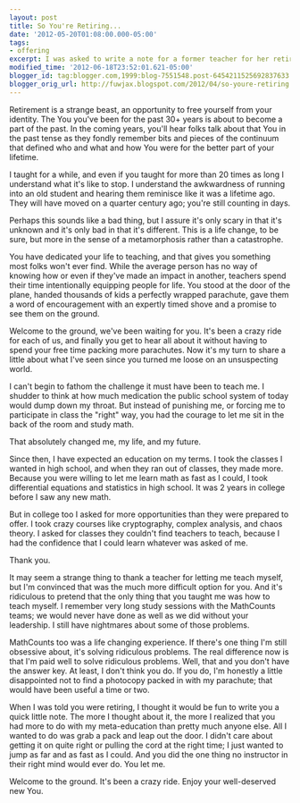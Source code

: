 ```yaml
---
layout: post
title: So You're Retiring...
date: '2012-05-20T01:08:00.000-05:00'
tags: 
- offering
excerpt: I was asked to write a note for a former teacher for her retirement party. Thankfully she did not teach me English.
modified_time: '2012-06-18T23:52:01.621-05:00'
blogger_id: tag:blogger.com,1999:blog-7551548.post-6454211525692837633
blogger_orig_url: http://fuwjax.blogspot.com/2012/04/so-youre-retiring.html
---
```


Retirement is a strange beast, an opportunity to free yourself from your identity. The You you've been for the past 30+ years is about to become a part of the past. In the coming years, you'll hear folks talk about that You in the past tense as they fondly remember bits and pieces of the continuum that defined who and what and how You were for the better part of your lifetime.

I taught for a while, and even if you taught for more than 20 times as long I understand what it's like to stop. I understand the awkwardness of running into an old student and hearing them reminisce like it was a lifetime ago. They will have moved on a quarter century ago; you're still counting in days.

Perhaps this sounds like a bad thing, but I assure it's only scary in that it's unknown and it's only bad in that it's different. This is a life change, to be sure, but more in the sense of a metamorphosis rather than a catastrophe.

You have dedicated your life to teaching, and that gives you something most folks won't ever find. While the average person has no way of knowing how or even if they've made an impact in another, teachers spend their time intentionally equipping people for life. You stood at the door of the plane, handed thousands of kids a perfectly wrapped parachute, gave them a word of encouragement with an expertly timed shove and a promise to see them on the ground.

Welcome to the ground, we've been waiting for you. It's been a crazy ride for each of us, and finally you get to hear all about it without having to spend your free time packing more parachutes. Now it's my turn to share a little about what I've seen since you turned me loose on an unsuspecting world.

I can't begin to fathom the challenge it must have been to teach me. I shudder to think at how much medication the public school system of today would dump down my throat. But instead of punishing me, or forcing me to participate in class the "right" way, you had the courage to let me sit in the back of the room and study math.

That absolutely changed me, my life, and my future.

Since then, I have expected an education on my terms. I took the classes I wanted in high school, and when they ran out of classes, they made more. Because you were willing to let me learn math as fast as I could, I took differential equations and statistics in high school. It was 2 years in college before I saw any new math.

But in college too I asked for more opportunities than they were prepared to offer. I took crazy courses like cryptography, complex analysis, and chaos theory. I asked for classes they couldn't find teachers to teach, because I had the confidence that I could learn whatever was asked of me.

Thank you.

It may seem a strange thing to thank a teacher for letting me teach myself, but I'm convinced that was the much more difficult option for you. And it's ridiculous to pretend that the only thing that you taught me was how to teach myself. I remember very long study sessions with the MathCounts teams; we would never have done as well as we did without your leadership. I still have nightmares about some of those problems.

MathCounts too was a life changing experience. If there's one thing I'm still obsessive about, it's solving ridiculous problems. The real difference now is that I'm paid well to solve ridiculous problems. Well, that and you don't have the answer key. At least, I don't think you do. If you do, I'm honestly a little disappointed not to find a photocopy packed in with my parachute; that would have been useful a time or two.

When I was told you were retiring, I thought it would be fun to write you a quick little note. The more I thought about it, the more I realized that you had more to do with my meta-education than pretty much anyone else. All I wanted to do was grab a pack and leap out the door. I didn't care about getting it on quite right or pulling the cord at the right time; I just wanted to jump as far and as fast as I could. And you did the one thing no instructor in their right mind would ever do. You let me.

Welcome to the ground. It's been a crazy ride. Enjoy your well-deserved new You.
